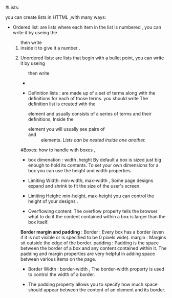 #Lists:

you can create lists in HTTML ,with many ways:
- Ordered list: are lists where each item in the list is
numbered , you can write it by useing the <ol> then write <li> inside it to give it a number .
- Unordered lists: are lists that begin with a bullet point,
you can write it by useing <ul> then write <li>

- Definition lists : are made up of a set of terms along with the
definitions for each of those terms.
you should write The definition list is created with the <dl> element and usually consists of a series of terms and their definitions, Inside the <dl> element you will usually see pairs of <dt> and <dd> elements.
*Lists can be nested inside one another.*

#Boxes:
how to handle with boxes ,
- box dimenation : width ,height 
By default a box is sized just big enough to hold its contents. To
set your own dimensions for a box you can use the height and width properties.

- Limiting Width:
 min-width, max-width ,
Some page designs expand and shrink to fit the size of the user's screen.

- Limiting Height:
min-height, max-height
you can control the height of your designs .

- Overflowing content:
The overflow property tells the browser what to do if the content contained within a box is larger than the box itself.

**Border margin and padding** :
Border : Every box has a border (even if it is not visible or is specified to be 0 pixels wide).
margin : Margins sit outside the edge of the border.
padding : Padding is the space between the border of a box and any
content contained within it.
The padding and margin properties are very helpful in adding space
between various items on the page.

- Border Width : 
border-width , The border-width property is used to control the width
of a border.

- The padding property allows you to specify how much space should appear between the content of an element and its border.
